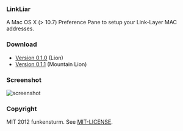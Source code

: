 ### LinkLiar

A Mac OS X (> 10.7) Preference Pane to setup your Link-Layer MAC addresses.

### Download

* [Version 0.1.0](https://github.com/halo/LinkLiar/raw/v.0.1.0/latest_build/LinkLiar.zip) (Lion)
* [Version 0.1.1](https://github.com/halo/LinkLiar/raw/v0.1.1/latest_build/LinkLiar.zip) (Mountain Lion)

### Screenshot

![screenshot](https://raw.github.com/halo/LinkLiar/master/screenshot.png)

### Copyright

MIT 2012 funkensturm. See [MIT-LICENSE](http://github.com/halo/LinkLiar/blob/master/MIT-LICENSE).